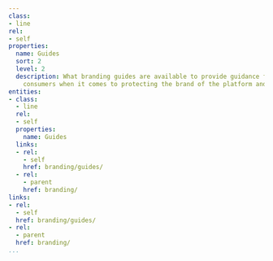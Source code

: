 ```yaml
---
class:
- line
rel:
- self
properties:
  name: Guides
  sort: 2
  level: 2
  description: What branding guides are available to provide guidance for platform
    consumers when it comes to protecting the brand of the platform and its partners.
entities:
- class:
  - line
  rel:
  - self
  properties:
    name: Guides
  links:
  - rel:
    - self
    href: branding/guides/
  - rel:
    - parent
    href: branding/
links:
- rel:
  - self
  href: branding/guides/
- rel:
  - parent
  href: branding/
...
```

